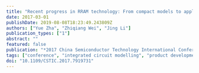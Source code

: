 ```yaml
---
title: "Recent progress in RRAM technology: From compact models to applications (textbfinvited)"
date: 2017-03-01
publishDate: 2019-08-08T18:23:49.243809Z
authors: ["Yue Zha", "Zhiqiang Wei", "Jing Li"]
publication_types: ["1"]
abstract: ""
featured: false
publication: "*2017 China Semiconductor Technology International Conference (CSTIC)*"
tags: ["conference", "integrated circuit modelling", "product development", "resistive RAM", "IV characteristics", "RRAM technology", "SCM", "commercialization progress", "compact model", "drop-in replacement", "embedded memory", "essential electrical-chemical-thermal properties", "nonVon Neumann architecture", "product development", "standalone memory", "storage class memory", "switching dynamics", "Computational modeling", "Computer architecture", "Hidden Markov models", "Mathematical model", "Random access memory", "Resistance", "Switches"]
doi: "10.1109/CSTIC.2017.7919731"
---
```


